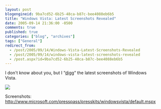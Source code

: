 ```yaml
---
layout: post
blogengineid: 9ba7cd52-6b25-48ca-b87c-bee4088eb6b5
title: "Windows Vista: Latest Screenshots Revealed"
date: 2005-09-14 21:36:00 -0500
comments: true
published: true
categories: ["blog", "archives"]
tags: ["General"]
redirect_from: 
  - /post/2005/09/14/Windows-Vista-Latest-Screenshots-Revealed
  - /post/2005/09/14/windows-vista-latest-screenshots-revealed
  - /post.aspx?id=9ba7cd52-6b25-48ca-b87c-bee4088eb6b5
---
```

<!-- more -->
<P>I don't know about you, but I “<A href="http://digg.com/software/Windows_Vista_pre_Beta2_Screenshots" target=_new>digg</A>“ the latest screenshots of Windows Vista.</P>
<P><IMG src="http://www.microsoft.com/presspass/presskits/windowsvista/images/image004_low.jpg" border=0></P>
<P>Screenshots: <A href="http://www.microsoft.com/presspass/presskits/windowsvista/default.mspx">http://www.microsoft.com/presspass/presskits/windowsvista/default.mspx</A></P>
